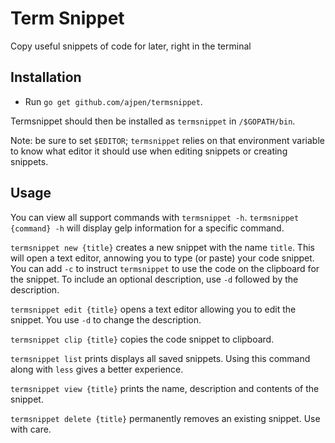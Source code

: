 # Term Snippet
Copy useful snippets of code for later, right in the terminal

## Installation

- Run `go get github.com/ajpen/termsnippet`. 

Termsnippet should then be installed as `termsnippet` in `/$GOPATH/bin`.

Note: be sure to set `$EDITOR`; `termsnippet` relies on that environment variable to know what editor it should use when editing snippets or creating snippets.


## Usage

You can view all support commands with `termsnippet -h`. `termsnippet {command} -h` will display gelp information for a specific command. 

`termsnippet new {title}` creates a new snippet with the name `title`. This will open a text editor, annowing you to type (or paste) your code snippet. You can add `-c` to instruct `termsnippet` to use the code on the clipboard for the snippet. To include an optional description, use `-d` followed by the description.

`termsnippet edit {title}` opens a text editor allowing you to edit the snippet. You use `-d` to change the description.

`termsnippet clip {title}` copies the code snippet to clipboard.

`termsnippet list` prints displays all saved snippets. Using this command along with `less` gives a better experience.

`termsnippet view {title}` prints the name, description and contents of the snippet.

`termsnippet delete {title}` permanently removes an existing snippet. Use with care.
